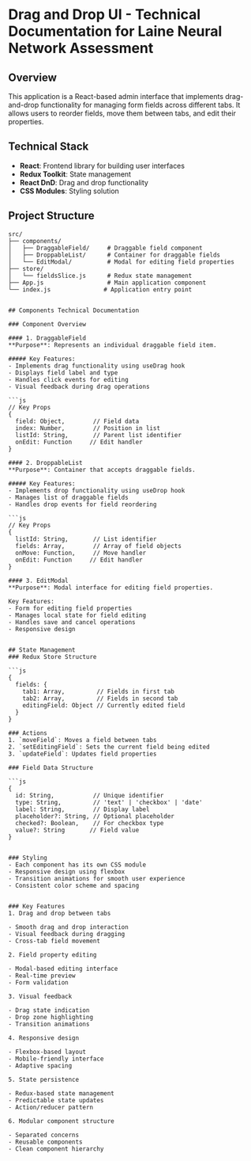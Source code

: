 # Drag and Drop UI - Technical Documentation for Laine Neural Network Assessment

## Overview
This application is a React-based admin interface that implements drag-and-drop functionality for managing form fields across different tabs. It allows users to reorder fields, move them between tabs, and edit their properties.

## Technical Stack
- **React**: Frontend library for building user interfaces
- **Redux Toolkit**: State management
- **React DnD**: Drag and drop functionality
- **CSS Modules**: Styling solution

## Project Structure
```plaintext
src/
├── components/
│   ├── DraggableField/     # Draggable field component
│   ├── DroppableList/      # Container for draggable fields
│   └── EditModal/          # Modal for editing field properties
├── store/
│   └── fieldsSlice.js      # Redux state management
├── App.js                  # Main application component
└── index.js               # Application entry point


## Components Technical Documentation

### Component Overview

#### 1. DraggableField
**Purpose**: Represents an individual draggable field item.

##### Key Features:
- Implements drag functionality using useDrag hook
- Displays field label and type
- Handles click events for editing
- Visual feedback during drag operations

```js
// Key Props
{
  field: Object,        // Field data
  index: Number,        // Position in list
  listId: String,       // Parent list identifier
  onEdit: Function     // Edit handler
}

#### 2. DroppableList
**Purpose**: Container that accepts draggable fields.

##### Key Features:
- Implements drop functionality using useDrop hook
- Manages list of draggable fields
- Handles drop events for field reordering

```js
// Key Props
{
  listId: String,       // List identifier
  fields: Array,        // Array of field objects
  onMove: Function,     // Move handler
  onEdit: Function     // Edit handler
}

#### 3. EditModal
**Purpose**: Modal interface for editing field properties.

Key Features:
- Form for editing field properties
- Manages local state for field editing
- Handles save and cancel operations
- Responsive design


## State Management
### Redux Store Structure

```js
{
  fields: {
    tab1: Array,         // Fields in first tab
    tab2: Array,         // Fields in second tab
    editingField: Object // Currently edited field
  }
}

### Actions
1. `moveField`: Moves a field between tabs
2. `setEditingField`: Sets the current field being edited
3. `updateField`: Updates field properties

### Field Data Structure

```js
{
  id: String,           // Unique identifier
  type: String,         // 'text' | 'checkbox' | 'date'
  label: String,        // Display label
  placeholder?: String, // Optional placeholder
  checked?: Boolean,    // For checkbox type
  value?: String       // Field value
}


### Styling
- Each component has its own CSS module
- Responsive design using flexbox
- Transition animations for smooth user experience
- Consistent color scheme and spacing


### Key Features
1. Drag and drop between tabs

- Smooth drag and drop interaction
- Visual feedback during dragging
- Cross-tab field movement

2. Field property editing

- Modal-based editing interface
- Real-time preview
- Form validation

3. Visual feedback

- Drag state indication
- Drop zone highlighting
- Transition animations

4. Responsive design

- Flexbox-based layout
- Mobile-friendly interface
- Adaptive spacing

5. State persistence

- Redux-based state management
- Predictable state updates
- Action/reducer pattern

6. Modular component structure

- Separated concerns
- Reusable components
- Clean component hierarchy